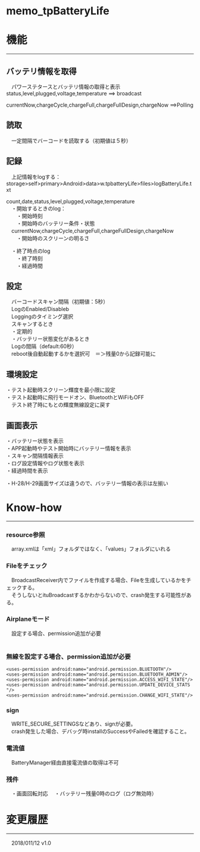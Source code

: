 memo_tpBatteryLife
==================


# 機能
-------

## バッテリ情報を取得
　パワーステタースとバッテリ情報の取得と表示  
  status,level,plugged,voltage,temperature   ==> broadcast  

  currentNow,chargeCycle,chargeFull,chargeFullDesign,chargeNow   ==>Polling  

## 読取  
　一定間隔でバーコードを読取する（初期値は５秒）  

## 記録  
　上記情報をlogする：  
  storage>self>primary>Android>data>w.tpbatteryLife>files>logBatteryLife.txt  

  count,date,status,level,plugged,voltage,temperature  
　・開始するときのlog：  
　　・開始時刻  
　　・開始時のバッテリー条件・状態  
	　currentNow,chargeCycle,chargeFull,chargeFullDesign,chargeNow  
　　・開始時のスクリーンの明るさ  

　・終了時点のlog  
　　・終了時刻  
　　・経過時間  

## 設定
　バーコードスキャン間隔（初期値：5秒）  
　LogのEnabled/Disableb  
　Loggingのタイミング選択  
　スキャンするとき  
　・定期的  
　・バッテリー状態変化があるとき  
　Logの間隔（default:60秒）  
　reboot後自動起動するかを選択可　＝＞残量0から記録可能に  

## 環境設定
・テスト起動時スクリーン輝度を最小限に設定  
・テスト起動時に飛行モードオン、BluetoothとWiFiもOFF  
　テスト終了時にもとの輝度無線設定に戻す  

## 画面表示
・バッテリー状態を表示  
・APP起動時やテスト開始時にバッテリー情報を表示  
・スキャン間隔情報表示  
・ログ設定情報やログ状態を表示  
・経過時間を表示  

・H-28/H-29画面サイズは違うので、バッテリー情報の表示は左揃い  

# Know-how
-------------

### resource参照
　array.xmlは「xml」フォルダではなく、「values」フォルダにいれる

### Fileをチェック
　BroadcastReceiver内でファイルを作成する場合、Fileを生成しているかをチェックする。  
　そうしないとituBroadcastするかわからないので、crash発生する可能性がある。  

### Airplaneモード
　設定する場合、permission追加が必要  
    <uses-permission android:name="android.permission.WRITE_SECURE_SETTINGS" />  
    <uses-permission android:name="android.permission.RECEIVE_BOOT_COMPLETED" />  

### 無線を設定する場合、permission追加が必要
    <uses-permission android:name="android.permission.BLUETOOTH"/>  
    <uses-permission android:name="android.permission.BLUETOOTH_ADMIN"/>  
    <uses-permission android:name="android.permission.ACCESS_WIFI_STATE"/>  
    <uses-permission android:name="android.permission.UPDATE_DEVICE_STATS "/>  
    <uses-permission android:name="android.permission.CHANGE_WIFI_STATE"/>  


### sign
　WRITE_SECURE_SETTINGSなどあり、signが必要。  
　crash発生した場合、デバッグ時installのSuccessやFailedを確認すること。  

### 電流値
　BatteryManager経由直接電流値の取得は不可

### 残件
　・画面回転対応
　・バッテリー残量0時のログ（ログ無効時）

# 変更履歴
---------
　2018/011/12 v1.0
